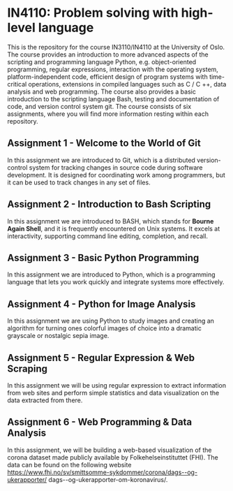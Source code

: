 # IN4110: Problem solving with high-level language
This is the repository for the course IN3110/IN4110 at the University of Oslo.
The course provides an introduction to more advanced aspects of the scripting and programming language Python, e.g. object-oriented programming, regular expressions, interaction with the operating system, platform-independent code, efficient design of program systems with time-critical operations, extensions in compiled languages ​​such as C / C ++, data analysis and web programming. The course also provides a basic introduction to the scripting language Bash, testing and documentation of code, and version control system git. The course consists of six assignments, where you will find more information resting within each repository.

## Assignment 1 - Welcome to the World of Git
In this assignment we are introduced to Git, which is a distributed version-control system for tracking changes in source code during software development. It is designed for coordinating work among programmers, but it can be used to track changes in any set of files.


## Assignment 2 - Introduction to Bash Scripting
In this assignment we are introduced to BASH, which stands for **Bourne Again Shell**, and it is frequently encountered on Unix systems. It excels at interactivity, supporting command line editing, completion, and recall.


## Assignment 3 - Basic Python Programming
In this assignment we are introduced to Python, which is a programming language that lets you work quickly and integrate systems more effectively.


## Assignment 4 - Python for Image Analysis
In this assignment we are using Python to study images and creating an algorithm for turning ones colorful images of choice into a dramatic grayscale or nostalgic sepia image.


## Assignment 5 - Regular Expression & Web Scraping
In this assignment we will be using regular expression to extract information from web sites and perform simple statistics and data visualization on the data extracted from there. 


## Assignment 6 - Web Programming & Data Analysis
In this assignment, we will be building a web-based visualization of the corona dataset made publicly available by Folkehelseinstituttet
(FHI). The data can be found on the following website https://www.fhi.no/sv/smittsomme-sykdommer/corona/dags--og-ukerapporter/
dags--og-ukerapporter-om-koronavirus/.
